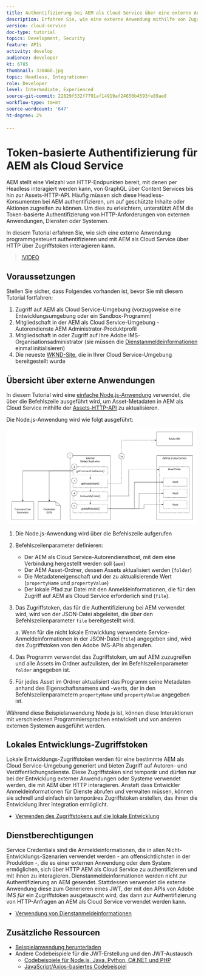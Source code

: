 ```yaml
---
title: Authentifizierung bei AEM als Cloud Service über eine externe Anwendung
description: Erfahren Sie, wie eine externe Anwendung mithilfe von Zugriffstoken für lokale Entwicklung und Dienstanmeldeinformationen programmatisch authentifiziert und mit AEM als Cloud Service über HTTP interagieren kann.
version: cloud-service
doc-type: tutorial
topics: Development, Security
feature: APIs
activity: develop
audience: developer
kt: 6785
thumbnail: 330460.jpg
topic: Headless, Integrationen
role: Developer
level: Intermediate, Experienced
source-git-commit: 22829f532f7791af14919af24650b4593fe89ae8
workflow-type: tm+mt
source-wordcount: '647'
ht-degree: 2%

---
```



# Token-basierte Authentifizierung für AEM als Cloud Service

AEM stellt eine Vielzahl von HTTP-Endpunkten bereit, mit denen per Headless interagiert werden kann, von GraphQL über Content Services bis hin zur Assets-HTTP-API. Häufig müssen sich diese Headless-Konsumenten bei AEM authentifizieren, um auf geschützte Inhalte oder Aktionen zugreifen zu können. Um dies zu erleichtern, unterstützt AEM die Token-basierte Authentifizierung von HTTP-Anforderungen von externen Anwendungen, Diensten oder Systemen.

In diesem Tutorial erfahren Sie, wie sich eine externe Anwendung programmgesteuert authentifizieren und mit AEM als Cloud Service über HTTP über Zugriffstoken interagieren kann.

>[!VIDEO](https://video.tv.adobe.com/v/330460/?quality=12&learn=on)

## Voraussetzungen

Stellen Sie sicher, dass Folgendes vorhanden ist, bevor Sie mit diesem Tutorial fortfahren:

1. Zugriff auf AEM als Cloud Service-Umgebung (vorzugsweise eine Entwicklungsumgebung oder ein Sandbox-Programm)
1. Mitgliedschaft in der AEM als Cloud Service-Umgebung - Autorendienste AEM Administrator-Produktprofil
1. Mitgliedschaft in oder Zugriff auf Ihre Adobe IMS-Organisationsadministrator (sie müssen die [Dienstanmeldeinformationen](./service-credentials.md) einmal initialisieren)
1. Die neueste [WKND-Site](https://github.com/adobe/aem-guides-wknd), die in Ihrer Cloud Service-Umgebung bereitgestellt wurde

## Übersicht über externe Anwendungen

In diesem Tutorial wird eine [einfache Node.js-Anwendung](./assets/aem-guides_token-authentication-external-application.zip) verwendet, die über die Befehlszeile ausgeführt wird, um Asset-Metadaten in AEM als Cloud Service mithilfe der [Assets-HTTP-API](https://experienceleague.adobe.com/docs/experience-manager-cloud-service/assets/admin/mac-api-assets.html?lang=de) zu aktualisieren.

Die Node.js-Anwendung wird wie folgt ausgeführt:

![Externe Anwendung](./assets/overview/external-application.png)

1. Die Node.js-Anwendung wird über die Befehlszeile aufgerufen
1. Befehlszeilenparameter definieren:
   + Der AEM als Cloud Service-Autorendiensthost, mit dem eine Verbindung hergestellt werden soll (`aem`)
   + Der AEM Asset-Ordner, dessen Assets aktualisiert werden (`folder`)
   + Die Metadateneigenschaft und der zu aktualisierende Wert (`propertyName` und `propertyValue`)
   + Der lokale Pfad zur Datei mit den Anmeldeinformationen, die für den Zugriff auf AEM als Cloud Service erforderlich sind (`file`).
1. Das Zugriffstoken, das für die Authentifizierung bei AEM verwendet wird, wird von der JSON-Datei abgeleitet, die über den Befehlszeilenparameter `file` bereitgestellt wird.

   a. Wenn für die nicht lokale Entwicklung verwendete Service-Anmeldeinformationen in der JSON-Datei (`file`) angegeben sind, wird das Zugriffstoken von den Adobe IMS-APIs abgerufen.
1. Das Programm verwendet das Zugriffstoken, um auf AEM zuzugreifen und alle Assets im Ordner aufzulisten, der im Befehlszeilenparameter `folder` angegeben ist.
1. Für jedes Asset im Ordner aktualisiert das Programm seine Metadaten anhand des Eigenschaftsnamens und -werts, der in den Befehlszeilenparametern `propertyName` und `propertyValue` angegeben ist.

Während diese Beispielanwendung Node.js ist, können diese Interaktionen mit verschiedenen Programmiersprachen entwickelt und von anderen externen Systemen ausgeführt werden.

## Lokales Entwicklungs-Zugriffstoken

Lokale Entwicklungs-Zugriffstoken werden für eine bestimmte AEM als Cloud Service-Umgebung generiert und bieten Zugriff auf Autoren- und Veröffentlichungsdienste.  Diese Zugriffstoken sind temporär und dürfen nur bei der Entwicklung externer Anwendungen oder Systeme verwendet werden, die mit AEM über HTTP interagieren. Anstatt dass Entwickler Anmeldeinformationen für Dienste abrufen und verwalten müssen, können sie schnell und einfach ein temporäres Zugriffstoken erstellen, das ihnen die Entwicklung ihrer Integration ermöglicht.

+ [Verwenden des Zugriffstokens auf die lokale Entwicklung](./local-development-access-token.md)

## Dienstberechtigungen

Service Credentials sind die Anmeldeinformationen, die in allen Nicht-Entwicklungs-Szenarien verwendet werden - am offensichtlichsten in der Produktion -, die es einer externen Anwendung oder dem System ermöglichen, sich über HTTP AEM als Cloud Service zu authentifizieren und mit ihnen zu interagieren. Dienstanmeldeinformationen werden nicht zur Authentifizierung an AEM gesendet. Stattdessen verwendet die externe Anwendung diese zum Generieren eines JWT, der mit den APIs von Adobe IMS _für_ ein Zugriffstoken ausgetauscht wird, das dann zur Authentifizierung von HTTP-Anfragen an AEM als Cloud Service verwendet werden kann.

+ [Verwendung von Dienstanmeldeinformationen](./service-credentials.md)

## Zusätzliche Ressourcen

+ [Beispielanwendung herunterladen](./assets/aem-guides_token-authentication-external-application.zip)
+ Andere Codebeispiele für die JWT-Erstellung und den JWT-Austausch
   + [Codebeispiele für Node.js, Java, Python, C#.NET und PHP](https://www.adobe.io/authentication/auth-methods.html#!AdobeDocs/adobeio-auth/master/JWT/samples/samples.md)
   + [JavaScript/Axios-basiertes Codebeispiel](https://github.com/adobe/aemcs-api-client-lib)
